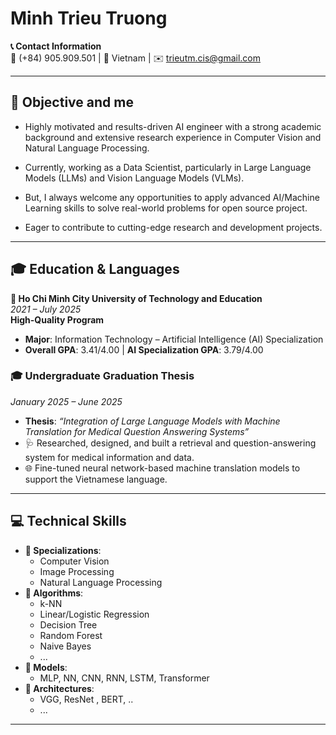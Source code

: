 # Minh Trieu Truong

**📞 Contact Information**  
📱 (+84) 905.909.501 | 📍 Vietnam | ✉️ [trieutm.cis@gmail.com](mailto:trieutm.cis@gmail.com)

---

## 🎯 Objective and me
- Highly motivated and results-driven AI engineer with a strong academic background and extensive research experience in Computer Vision and Natural Language Processing. 

- Currently, working as a Data Scientist, particularly in Large Language Models (LLMs) and Vision Language Models (VLMs). 

- But, I always welcome any opportunities to apply advanced AI/Machine Learning skills to solve real-world problems for open source project.

- Eager to contribute to cutting-edge research and development projects.

---

## 🎓 Education & Languages
**🏫 Ho Chi Minh City University of Technology and Education**  
*2021 – July 2025*  
**High-Quality Program**

- **Major**: Information Technology – Artificial Intelligence (AI) Specialization  
- **Overall GPA**: 3.41/4.00 | **AI Specialization GPA**: 3.79/4.00
  

### 🎓 Undergraduate Graduation Thesis  
*January 2025 – June 2025*

- **Thesis**: *“Integration of Large Language Models with Machine Translation for Medical Question Answering Systems”*  
- 🩺 Researched, designed, and built a retrieval and question-answering system for medical information and data.
- 🌐 Fine-tuned neural network-based machine translation models to support the Vietnamese language.

---

## 💻 Technical Skills
- **🔬 Specializations**:  
  - Computer Vision  
  - Image Processing  
  - Natural Language Processing
- **🧠 Algorithms**:  
  - k-NN  
  - Linear/Logistic Regression  
  - Decision Tree  
  - Random Forest  
  - Naive Bayes
  - ...
- **🤖 Models**:  
  - MLP, NN, CNN, RNN, LSTM, Transformer
- **🤖 Architectures**:  
  - VGG, ResNet , BERT, ..
  - ...
---
